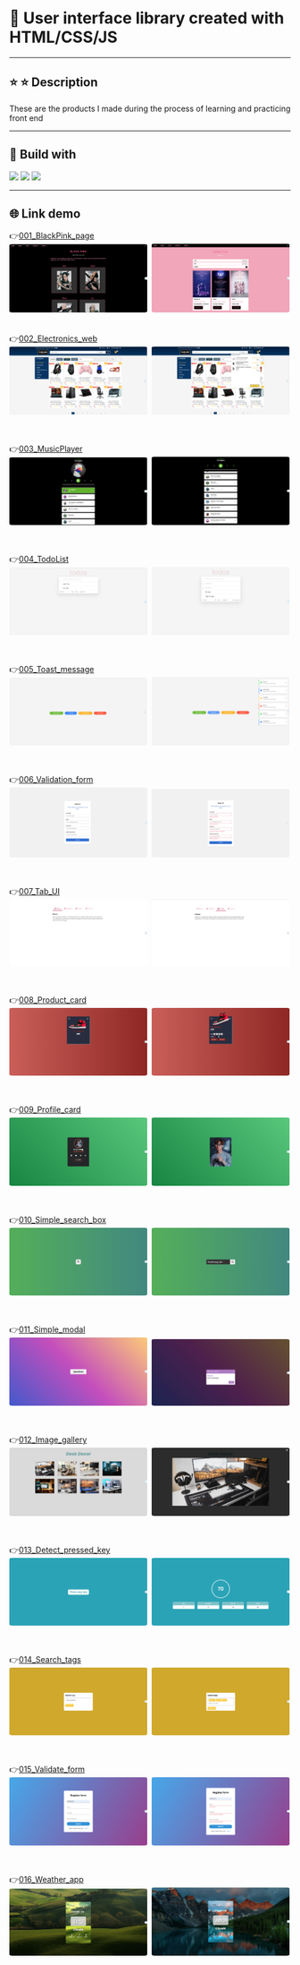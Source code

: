 # :raising_hand: User interface library created with HTML/CSS/JS

---

## ⭐ :star: Description

These are the products I made during the process of learning and practicing front end

---

## :wrench: Build with

<img src="https://img.shields.io/badge/html5%20-%23E34F26.svg?&style=for-the-badge&logo=html5&logoColor=white"/> <img src="https://img.shields.io/badge/css3%20-%231572B6.svg?&style=for-the-badge&logo=css3&logoColor=white"/> <img src="https://img.shields.io/badge/javascript%20-%23323330.svg?&style=for-the-badge&logo=javascript&logoColor=%23F7DF1E"/>

---

## :globe_with_meridians: Link demo

:point_right:[001_BlackPink_page](https://huyhoang-doit.github.io/blackpink_page/)<br>
<img src="./ScreenShot/001-1.png" style="border-radius:2%" width="49%" height="49%" />&nbsp;
<img src="./ScreenShot/001-2.png" style="border-radius:2%" width="49%" height="49%" />&nbsp;
<br>
<br>
:point_right:[002_Electronics_web](https://huyhoang-doit.github.io/electronics_web/)<br>
<img src="./ScreenShot/002-1.png" style="border-radius:2%" width="49%" height="49%" />&nbsp;
<img src="./ScreenShot/002-2.png" style="border-radius:2%" width="49%" height="49%" />&nbsp;
<br>
<br>

:point_right:[003_MusicPlayer](https://huyhoang-doit.github.io/Music_player/)<br>
<img src="./ScreenShot/003-1.png" style="border-radius:2%" width="49%" height="49%" />&nbsp;
<img src="./ScreenShot/003-2.png" style="border-radius:2%" width="49%" height="49%" />&nbsp;
<br>
<br>

:point_right:[004_TodoList](https://huyhoang-doit.github.io/TodoList_using_JavaScript/)<br>
<img src="./ScreenShot/004-1.png" style="border-radius:2%" width="49%" height="49%" />&nbsp;
<img src="./ScreenShot/004-2.png" style="border-radius:2%" width="49%" height="49%" />&nbsp;
<br>
<br>

:point_right:[005_Toast_message](https://huyhoang-doit.github.io/Toast_message/)<br>
<img src="./ScreenShot/005-1.png" style="border-radius:2%" width="49%" height="49%" />&nbsp;
<img src="./ScreenShot/005-2.png" style="border-radius:2%" width="49%" height="49%" />&nbsp;
<br>
<br>

:point_right:[006_Validation_form](https://huyhoang-doit.github.io/Validation_form_js/)<br>
<img src="./ScreenShot/006-1.png" style="border-radius:2%" width="49%" height="49%" />&nbsp;
<img src="./ScreenShot/006-2.png" style="border-radius:2%" width="49%" height="49%" />&nbsp;
<br>
<br>

:point_right:[007_Tab_UI](https://huyhoang-doit.github.io/Tabs_UI/)<br>
<img src="./ScreenShot/007-1.png" style="border-radius:2%" width="49%" height="49%" />&nbsp;
<img src="./ScreenShot/007-2.png" style="border-radius:2%" width="49%" height="49%" />&nbsp;
<br>
<br>

:point_right:[008_Product_card](https://huyhoang-doit.github.io/Product_card/)<br>
<img src="./ScreenShot/008-1.png" style="border-radius:2%" width="49%" height="49%" />&nbsp;
<img src="./ScreenShot/008-2.png" style="border-radius:2%" width="49%" height="49%" />&nbsp;
<br>
<br>

:point_right:[009_Profile_card](https://huyhoang-doit.github.io/Profile_card/)<br>
<img src="./ScreenShot/009-1.png" style="border-radius:2%" width="49%" height="49%" />&nbsp;
<img src="./ScreenShot/009-2.png" style="border-radius:2%" width="49%" height="49%" />&nbsp;
<br>
<br>

:point_right:[010_Simple_search_box](https://huyhoang-doit.github.io/Simple_search_box/)<br>
<img src="./ScreenShot/010-1.png" style="border-radius:2%" width="49%" height="49%" />&nbsp;
<img src="./ScreenShot/010-2.png" style="border-radius:2%" width="49%" height="49%" />&nbsp;
<br>
<br>

:point_right:[011_Simple_modal](https://huyhoang-doit.github.io/Modal_show/)<br>
<img src="./ScreenShot/011-1.png" style="border-radius:2%" width="49%" height="49%" />&nbsp;
<img src="./ScreenShot/011-2.png" style="border-radius:2%" width="49%" height="49%" />&nbsp;
<br>
<br>

:point_right:[012_Image_gallery](https://huyhoang-doit.github.io/Image_gallery/)<br>
<img src="./ScreenShot/012-1.png" style="border-radius:2%" width="49%" height="49%" />&nbsp;
<img src="./ScreenShot/012-2.png" style="border-radius:2%" width="49%" height="49%" />&nbsp;
<br>
<br>

:point_right:[013_Detect_pressed_key](https://huyhoang-doit.github.io/Detect_pressed_key/)<br>
<img src="./ScreenShot/013-1.png" style="border-radius:2%" width="49%" height="49%" />&nbsp;
<img src="./ScreenShot/013-2.png" style="border-radius:2%" width="49%" height="49%" />&nbsp;
<br>
<br>

:point_right:[014_Search_tags](https://huyhoang-doit.github.io/Search_tags/)<br>
<img src="./ScreenShot/014-1.png" style="border-radius:2%" width="49%" height="49%" />&nbsp;
<img src="./ScreenShot/014-2.png" style="border-radius:2%" width="49%" height="49%" />&nbsp;
<br>
<br>

:point_right:[015_Validate_form](https://huyhoang-doit.github.io/Validation_form_simple/)<br>
<img src="./ScreenShot/015-1.png" style="border-radius:2%" width="49%" height="49%" />&nbsp;
<img src="./ScreenShot/015-2.png" style="border-radius:2%" width="49%" height="49%" />&nbsp;
<br>
<br>

:point_right:[016_Weather_app](https://huyhoang-doit.github.io/Weather_app/)<br>
<img src="./ScreenShot/016-1.png" style="border-radius:2%" width="49%" height="49%" />&nbsp;
<img src="./ScreenShot/016-2.png" style="border-radius:2%" width="49%" height="49%" />&nbsp;
<br>
<br>
